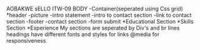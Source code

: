 AOBAKWE sELLO 
ITW-09
BODY
  -Container(seperated using Css grid)
  *header
    -picture
    -intro statement 
    -intro to contact section
    -link to contact section
    -footer
    -contact section
    -form submit
*Educational Section
*Skills Section
*Experience
My sections are seperated by Div's and br lines
headings have different fonts and styles
<a> for links
@media for responsiveness

